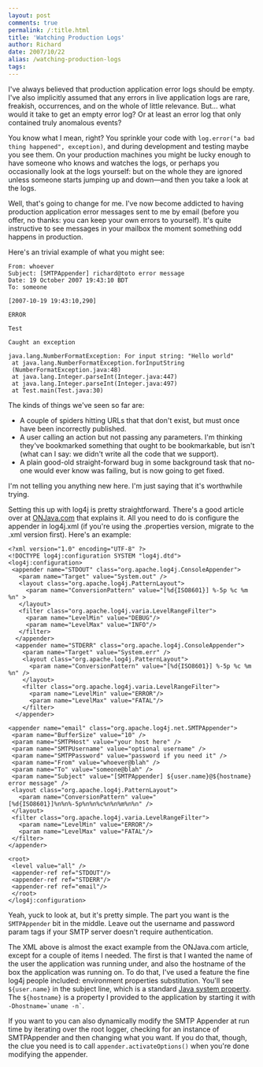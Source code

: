 ```yaml
---
layout: post
comments: true
permalink: /:title.html
title: 'Watching Production Logs'
author: Richard
date: 2007/10/22
alias: /watching-production-logs
tags:
---
```


I've always believed that production application error logs should be
empty. I've also implicitly assumed that any errors in live application
logs are rare, freakish, occurrences, and on the whole of little
relevance. But... what would it take to get an empty error log? Or at
least an error log that only contained truly anomalous events?

You know what I mean, right? You sprinkle your code with
`log.error("a bad thing happened", exception)`, and during development
and testing maybe you see them. On your production machines you might be
lucky enough to have someone who knows and watches the logs, or perhaps
you occasionally look at the logs yourself: but on the whole they are
ignored unless someone starts jumping up and down—and then you take a
look at the logs.

Well, that's going to change for me. I've now become addicted to having
production application error messages sent to me by email (before you
offer, no thanks: you can keep your own errors to yourself). It's quite
instructive to see messages in your mailbox the moment something odd
happens in production.

Here's an trivial example of what you might see:

	From: whoever
	Subject: [SMTPAppender] richard@toto error message
	Date: 19 October 2007 19:43:10 BDT
	To: someone

	[2007-10-19 19:43:10,290]

	ERROR

	Test

	Caught an exception

	java.lang.NumberFormatException: For input string: "Hello world"
	 at java.lang.NumberFormatException.forInputString
	 (NumberFormatException.java:48)
	 at java.lang.Integer.parseInt(Integer.java:447)
	 at java.lang.Integer.parseInt(Integer.java:497)
	 at Test.main(Test.java:30)

The kinds of things we've seen so far are:

-   A couple of spiders hitting URLs that that don't exist, but must
once have been incorrectly published.
-   A user calling an action but not passing any parameters. I'm
thinking they've bookmarked something that ought to be bookmarkable,
but isn't (what can I say: we didn't write all the code that we
support).
-   A plain good-old straight-forward bug in some background task that
no-one would ever know was failing, but is now going to get fixed.


I'm not telling you anything new here. I'm just saying that it's
worthwhile trying.

Setting this up with log4j is pretty straightforward. There's a good
article over at [ONJava.com][] that explains it. All you need to do is
configure the appender in log4j.xml (if you're using the .properties
version, migrate to the .xml version first). Here's an example:


	<?xml version="1.0" encoding="UTF-8" ?>
	<!DOCTYPE log4j:configuration SYSTEM "log4j.dtd">
	<log4j:configuration>
	 <appender name="STDOUT" class="org.apache.log4j.ConsoleAppender">
	   <param name="Target" value="System.out" />
	   <layout class="org.apache.log4j.PatternLayout">
	     <param name="ConversionPattern" value="[%d{ISO8601}] %-5p %c %m %n" >
	   </layout>
	   <filter class="org.apache.log4j.varia.LevelRangeFilter">
		 <param name="LevelMin" value="DEBUG"/>
		 <param name="LevelMax" value="INFO"/>
	   </filter>
	  </appender>
	  <appender name="STDERR" class="org.apache.log4j.ConsoleAppender">
		<param name="Target" value="System.err" />
		<layout class="org.apache.log4j.PatternLayout">
		  <param name="ConversionPattern" value="[%d{ISO8601}] %-5p %c %m %n" />
		</layout>
		<filter class="org.apache.log4j.varia.LevelRangeFilter">
		  <param name="LevelMin" value="ERROR"/>
		  <param name="LevelMax" value="FATAL"/>
		</filter>
	  </appender>

	<appender name="email" class="org.apache.log4j.net.SMTPAppender">
	 <param name="BufferSize" value="10" />
	 <param name="SMTPHost" value="your host here" />
	 <param name="SMTPUsername" value="optional username" />
	 <param name="SMTPPassword" value="password if you need it" />
	 <param name="From" value="whoever@blah" />
	 <param name="To" value="someone@blah" />
	 <param name="Subject" value="[SMTPAppender] ${user.name}@${hostname} error message" />
	 <layout class="org.apache.log4j.PatternLayout">
	   <param name="ConversionPattern" value="[%d{ISO8601}]%n%n%-5p%n%n%c%n%n%m%n%n" />
	 </layout>
	 <filter class="org.apache.log4j.varia.LevelRangeFilter">
	   <param name="LevelMin" value="ERROR"/>
	   <param name="LevelMax" value="FATAL"/>
	 </filter>
	</appender>

	<root>
	 <level value="all" />
	 <appender-ref ref="STDOUT"/>
	 <appender-ref ref="STDERR"/>
	 <appender-ref ref="email"/>
	 </root>
	</log4j:configuration>


Yeah, yuck to look at, but it's pretty simple. The part you want is the
`SMTPAppender` bit in the middle. Leave out the username and password
param tags if your SMTP server doesn't require authentication.

The XML above is almost the exact example from the ONJava.com article,
except for a couple of items I needed. The first is that I wanted the
name of the user the application was running under, and also the
hostname of the box the application was running on. To do that, I've
used a feature the fine log4j people included: environment properties
substitution. You'll see `${user.name}` in the subject line, which is a
standard [Java system property][]. The `${hostname}` is a property I
provided to the application by starting it with
`` -Dhostname=`uname -n` ``.

If you want to you can also dynamically modify the SMTP Appender at run
time by iterating over the root logger, checking for an instance of
SMTPAppender and then changing what you want. If you do that, though,
the clue you need is to call `appender.activateOptions()` when you're
done modifying the appender.


  [ONJava.com]: http://www.onjava.com/pub/a/onjava/2004/09/29/smtp-logging.html
  [Java system property]: http://java.sun.com/j2se/1.5.0/docs/api/java/lang/System.html#getProperties()
